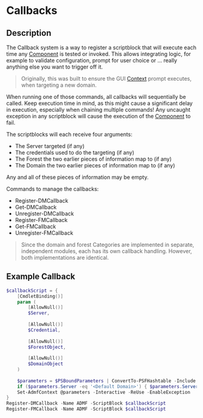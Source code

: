 ﻿# Callbacks

## Description

The Callback system is a way to register a scriptblock that will execute each time any [Component](../components/components.html) is tested or invoked.
This allows integrating logic, for example to validate configuration, prompt for user choice or ... really anything else you want to trigger off it.

> Originally, this was built to ensure the GUI [Context](contexts-advanced.html) prompt executes, when targeting a new domain.

When running one of those commands, all callbacks will sequentially be called. Keep execution time in mind, as this might cause a significant delay in execution, especially when chaining multiple commands!
Any uncaught exception in any scriptblock will cause the execution of the [Component](../components/components.html) to fail.

The scriptblocks will each receive four arguments:

+ The Server targeted (if any)
+ The credentials used to do the targeting (if any)
+ The Forest the two earlier pieces of information map to (if any)
+ The Domain the two earlier pieces of information map to (if any)

Any and all of these pieces of information may be empty.

Commands to manage the callbacks:

+ Register-DMCallback
+ Get-DMCallback
+ Unregister-DMCallback
+ Register-FMCallback
+ Get-FMCallback
+ Unregister-FMCallback

> Since the domain and forest Categories are implemented in separate, independent modules, each has its own callback handling.
> However, both implementations are identical.

## Example Callback

```powershell
$callbackScript = {
	[CmdletBinding()]
	param (
		[AllowNull()]
		$Server,
		
		[AllowNull()]
		$Credential,
		
		[AllowNull()]
		$ForestObject,
		
		[AllowNull()]
		$DomainObject
	)
	
	$parameters = $PSBoundParameters | ConvertTo-PSFHashtable -Include Server, Credential
	if ($parameters.Server -eq '<Default Domain>') { $parameters.Server = $env:USERDNSDOMAIN }
	Set-AdmfContext @parameters -Interactive -ReUse -EnableException
}
Register-DMCallback -Name ADMF -ScriptBlock $callbackScript
Register-FMCallback -Name ADMF -ScriptBlock $callbackScript
```
